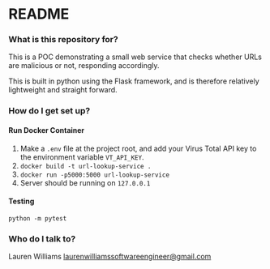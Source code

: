 # README #

### What is this repository for? ###

This is a POC demonstrating a small web service that checks whether URLs are
malicious or not, responding accordingly.

This is built in python using the Flask framework, and is therefore relatively
lightweight and straight forward.

### How do I get set up? ###

#### Run Docker Container ####

1) Make a ```.env``` file at the project root, and add your Virus Total API
key to the environment variable ```VT_API_KEY```.
2) ```docker build -t url-lookup-service .```
3) ```docker run -p5000:5000 url-lookup-service```
4) Server should be running on ```127.0.0.1```

#### Testing ####
```python -m pytest```

### Who do I talk to? ###

Lauren Williams [<laurenwilliamssoftwareengineer@gmail.com>](mailto:laurenwilliamssoftwareengineer@gmail.com)
